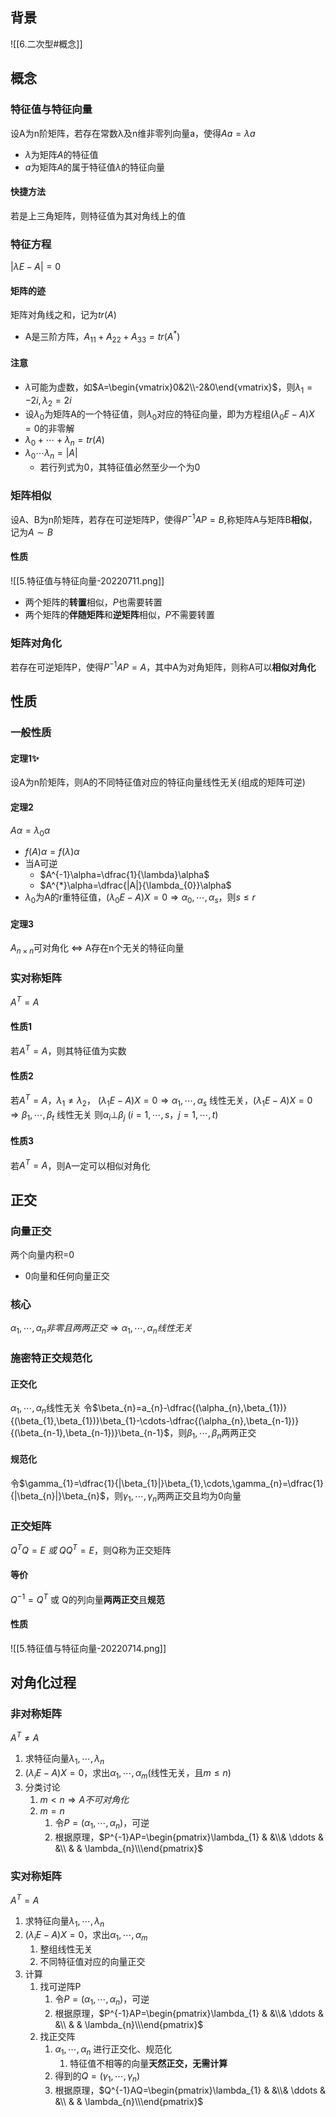 ## 背景
![[6.二次型#概念]]
## 概念
### 特征值与特征向量 
设A为n阶矩阵，若存在常数λ及n维非零列向量a，使得$Aa=\lambda a$
- $\lambda$为矩阵$A$的特征值
- $a$为矩阵$A$的属于特征值$\lambda$的特征向量
#### 快捷方法
若是上三角矩阵，则特征值为其对角线上的值
### 特征方程
$|\lambda E-A|=0$
#### 矩阵的迹
矩阵对角线之和，记为$tr(A)$
- A是三阶方阵，$A_{11}+A_{22}+A_{33}=tr(A^{*})$

#### 注意
- $\lambda$可能为虚数，如$A=\begin{vmatrix}0&2\\-2&0\end{vmatrix}$，则$\lambda_{1}=-2i,\lambda_{2}=2i$
- 设$\lambda_{0}$为矩阵A的一个特征值，则$\lambda_{0}$对应的特征向量，即为方程组$(\lambda_{0}E-A)X=0$的非零解
- $\lambda_{0}+\cdots+\lambda_{n}=tr(A)$
- $\lambda_{0}\cdots\lambda_{n}=|A|$
	- 若行列式为0，其特征值必然至少一个为0
### 矩阵相似
设A、B为n阶矩阵，若存在可逆矩阵P，使得$P^{-1}AP=B$,称矩阵A与矩阵B**相似**，记为$A\sim B$
#### 性质
![[5.特征值与特征向量-20220711.png]]
- 两个矩阵的**转置**相似，$P$也需要转置
- 两个矩阵的**伴随矩阵**和**逆矩阵**相似，$P$不需要转置
### 矩阵对角化
若存在可逆矩阵P，使得$P^{-1}AP=A$，其中A为对角矩阵，则称A可以**相似对角化**
## 性质
### 一般性质
#### 定理1✨
设A为n阶矩阵，则A的不同特征值对应的特征向量线性无关(组成的矩阵可逆)
#### 定理2
$A\alpha=\lambda_{0}\alpha$
- $f(A)\alpha=f(\lambda)\alpha$
- 当A可逆
	- $A^{-1}\alpha=\dfrac{1}{\lambda}\alpha$
	- $A^{*}\alpha=\dfrac{|A|}{\lambda_{0}}\alpha$
- $\lambda_0$为A的r重特征值，$(\lambda_{0}E-A)X=0 \Rightarrow \alpha_{0},\cdots,\alpha_{s}$，则$s\leq r$
#### 定理3
$A_{n\times n}$可对角化 $\Leftrightarrow$ A存在n个无关的特征向量
### 实对称矩阵
$A^{T}=A$
#### 性质1
若$A^{T}=A$，则其特征值为实数
#### 性质2
若$A^{T}=A，\lambda_{1}\neq\lambda_{2}$，
$(\lambda_{1}E-A)X=0 \Rightarrow \alpha_{1},\cdots,\alpha_{s}$ 线性无关，$(\lambda_{1}E-A)X=0 \Rightarrow \beta_{1},\cdots,\beta_{t}$ 线性无关
则$\alpha_{i}\bot\beta_{j}\ (i=1,\cdots,s，j=1,\cdots,t)$
#### 性质3
若$A^{T}=A$，则A一定可以相似对角化
## 正交
### 向量正交
两个向量内积=0
- 0向量和任何向量正交
### 核心
$\alpha_{1},\cdots,\alpha_{n}非零且两两正交 \Rightarrow \alpha_{1},\cdots,\alpha_{n}线性无关$
### 施密特正交规范化
#### 正交化
$\alpha_{1},\cdots,\alpha_{n}$线性无关
令$\beta_{n}=a_{n}-\dfrac{(\alpha_{n},\beta_{1})}{(\beta_{1},\beta_{1})}\beta_{1}-\cdots-\dfrac{(\alpha_{n},\beta_{n-1})}{(\beta_{n-1},\beta_{n-1})}\beta_{n-1}$，则$\beta_{1},\cdots,\beta_{n}$两两正交
#### 规范化
令$\gamma_{1}=\dfrac{1}{|\beta_{1}|}\beta_{1},\cdots,\gamma_{n}=\dfrac{1}{|\beta_{n}|}\beta_{n}$，则$\gamma_{1},\cdots,\gamma_{n}$两两正交且均为0向量
### 正交矩阵
$Q^{T}Q=E\ 或\ QQ^{T}=E$，则Q称为正交矩阵
#### 等价
$Q^{-1}=Q^{T}$ 或 Q的列向量**两两正交**且**规范**
#### 性质
![[5.特征值与特征向量-20220714.png]]
## 对角化过程
### 非对称矩阵
$A^{T}\neq A$
1. 求特征向量$\lambda_{1},\cdots,\lambda_{n}$
2. $(\lambda_{i}E-A)X=0$，求出$\alpha_{1},\cdots,\alpha_{m}$(线性无关，且$m\leq n$)
3. 分类讨论
	1. $m<n \Rightarrow A不可对角化$
	2. $m=n$
		1. 令$P=(\alpha_{1},\cdots,\alpha_{n})$，可逆
		2. 根据原理，$P^{-1}AP=\begin{pmatrix}\lambda_{1} & &\\& \ddots & &\\ & & \lambda_{n}\\\end{pmatrix}$
### 实对称矩阵
$A^{T}=A$
1. 求特征向量$\lambda_{1},\cdots,\lambda_{n}$
2. $(\lambda_{i}E-A)X=0$，求出$\alpha_{1},\cdots,\alpha_{m}$
	1. 整组线性无关
	2. 不同特征值对应的向量正交
3. 计算
	1. 找可逆阵P
		1. 令$P=(\alpha_{1},\cdots,\alpha_{n})$，可逆
		2. 根据原理，$P^{-1}AP=\begin{pmatrix}\lambda_{1} & &\\& \ddots & &\\ & & \lambda_{n}\\\end{pmatrix}$
	2. 找正交阵
		1. $\alpha_{1},\cdots,\alpha_{n}$ 进行正交化、规范化
			1. 特征值不相等的向量**天然正交，无需计算**
		2. 得到的$Q=(\gamma_1,\cdots,\gamma_{n})$
		3. 根据原理，$Q^{-1}AQ=\begin{pmatrix}\lambda_{1} & &\\& \ddots & &\\ & & \lambda_{n}\\\end{pmatrix}$

